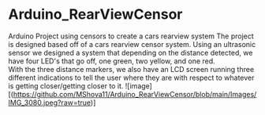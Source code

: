 # Arduino_RearViewCensor
Arduino Project using censors to create a cars rearview system
The project is designed based off of a cars rearview censor system. Using an ultrasonic sensor we designed a system that depending on the distance detected, we have four LED's that go off, one green, two yellow, and one red.  
With the three distance markers, we also have an LCD screen running three different indications to tell the user where they are with respect to whatever is getting closer/getting closer to it.
![image][(https://github.com/MShova11/Arduino_RearViewCensor/blob/main/Images/IMG_3080.jpeg?raw=true)]
